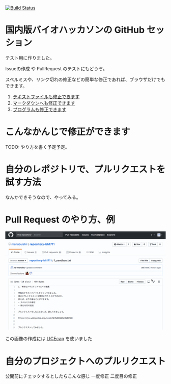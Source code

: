 [![Build Status](https://travis-ci.org/manabuishii/repository-bh1711.svg?branch=master)](https://travis-ci.org/manabuishii/repository-bh1711)

# 国内版バイオハッカソンの GitHub セッション

テスト用に作りました。

Issueの作成 や PullRequest のテストにもどうぞ。

スペルミスや、リンク切れの修正などの簡単な修正であれば、ブラウザだけでもできます。

1. [テキストファイルも修正できます](./1_textfile.txt)
1. [マークダウンへも修正できます](./2_markdown.txt)
1. [プログラムも修正できます](./3_python.py)


# こんなかんじで修正ができます

TODO: やり方を書く予定予定。

# 自分のレポジトリで、プルリクエストを試す方法

なんかできそうなので、やってみる。

# Pull Request のやり方、例

![pullrequest](./pullrequest.gif)

この画像の作成には [LICEcap](https://www.cockos.com/licecap/) を使いました



# 自分のプロジェクトへのプルリクエスト

公開前にチェックするとしたらこんな感じ
一度修正
二度目の修正
